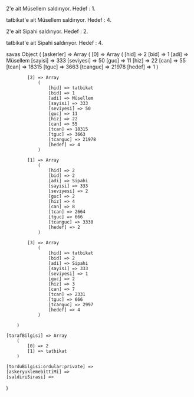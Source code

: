 2'e ait Müsellem saldırıyor. Hedef : 1. 

tatbikat'e ait Müsellem saldırıyor. Hedef : 4. 

2'e ait Sipahi saldırıyor. Hedef : 2. 

tatbikat'e ait Sipahi saldırıyor. Hedef : 4. 

savas Object
(
    [askerler] => Array
        (
            [0] => Array
                (
                    [hid] => 2
                    [bid] => 1
                    [adi] => Müsellem
                    [sayisi] => 333
                    [seviyesi] => 50
                    [guc] => 11
                    [hiz] => 22
                    [can] => 55
                    [tcan] => 18315
                    [tguc] => 3663
                    [tcanguc] => 21978
                    [hedef] => 1
                )

            [2] => Array
                (
                    [hid] => tatbikat
                    [bid] => 1
                    [adi] => Müsellem
                    [sayisi] => 333
                    [seviyesi] => 50
                    [guc] => 11
                    [hiz] => 22
                    [can] => 55
                    [tcan] => 18315
                    [tguc] => 3663
                    [tcanguc] => 21978
                    [hedef] => 4
                )

            [1] => Array
                (
                    [hid] => 2
                    [bid] => 2
                    [adi] => Sipahi
                    [sayisi] => 333
                    [seviyesi] => 2
                    [guc] => 2
                    [hiz] => 4
                    [can] => 8
                    [tcan] => 2664
                    [tguc] => 666
                    [tcanguc] => 3330
                    [hedef] => 2
                )

            [3] => Array
                (
                    [hid] => tatbikat
                    [bid] => 2
                    [adi] => Sipahi
                    [sayisi] => 333
                    [seviyesi] => 1
                    [guc] => 2
                    [hiz] => 3
                    [can] => 7
                    [tcan] => 2331
                    [tguc] => 666
                    [tcanguc] => 2997
                    [hedef] => 4
                )

        )

    [tarafBilgisi] => Array
        (
            [0] => 2
            [1] => tatbikat
        )

    [torduBilgisi:ordular:private] => 
    [askeryuklemebittiMi] => 
    [saldiriSirasi] => 
)
